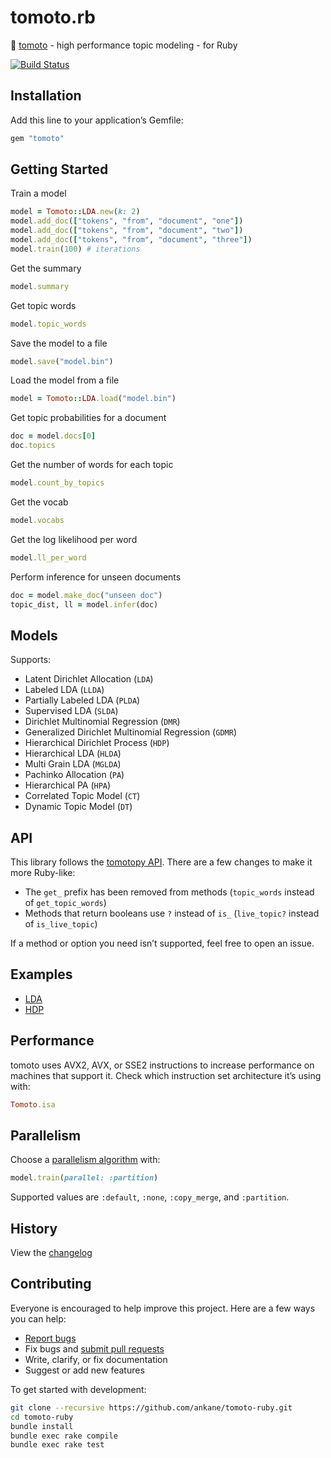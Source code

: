 # tomoto.rb

:tomato: [tomoto](https://github.com/bab2min/tomotopy) - high performance topic modeling - for Ruby

[![Build Status](https://github.com/ankane/tomoto-ruby/workflows/build/badge.svg?branch=master)](https://github.com/ankane/tomoto-ruby/actions)

## Installation

Add this line to your application’s Gemfile:

```ruby
gem "tomoto"
```

## Getting Started

Train a model

```ruby
model = Tomoto::LDA.new(k: 2)
model.add_doc(["tokens", "from", "document", "one"])
model.add_doc(["tokens", "from", "document", "two"])
model.add_doc(["tokens", "from", "document", "three"])
model.train(100) # iterations
```

Get the summary

```ruby
model.summary
```

Get topic words

```ruby
model.topic_words
```

Save the model to a file

```ruby
model.save("model.bin")
```

Load the model from a file

```ruby
model = Tomoto::LDA.load("model.bin")
```

Get topic probabilities for a document

```ruby
doc = model.docs[0]
doc.topics
```

Get the number of words for each topic

```ruby
model.count_by_topics
```

Get the vocab

```ruby
model.vocabs
```

Get the log likelihood per word

```ruby
model.ll_per_word
```

Perform inference for unseen documents

```ruby
doc = model.make_doc("unseen doc")
topic_dist, ll = model.infer(doc)
```

## Models

Supports:

- Latent Dirichlet Allocation (`LDA`)
- Labeled LDA (`LLDA`)
- Partially Labeled LDA (`PLDA`)
- Supervised LDA (`SLDA`)
- Dirichlet Multinomial Regression (`DMR`)
- Generalized Dirichlet Multinomial Regression (`GDMR`)
- Hierarchical Dirichlet Process (`HDP`)
- Hierarchical LDA (`HLDA`)
- Multi Grain LDA (`MGLDA`)
- Pachinko Allocation (`PA`)
- Hierarchical PA (`HPA`)
- Correlated Topic Model (`CT`)
- Dynamic Topic Model (`DT`)

## API

This library follows the [tomotopy API](https://bab2min.github.io/tomotopy/v0.9.0/en/). There are a few changes to make it more Ruby-like:

- The `get_` prefix has been removed from methods (`topic_words` instead of `get_topic_words`)
- Methods that return booleans use `?` instead of `is_`  (`live_topic?` instead of `is_live_topic`)

If a method or option you need isn’t supported, feel free to open an issue.

## Examples

- [LDA](examples/lda_basic.rb)
- [HDP](examples/hdp_basic.rb)

## Performance

tomoto uses AVX2, AVX, or SSE2 instructions to increase performance on machines that support it. Check which instruction set architecture it’s using with:

```ruby
Tomoto.isa
```

## Parallelism

Choose a [parallelism algorithm](https://bab2min.github.io/tomotopy/v0.9.0/en/#parallel-sampling-algorithms) with:

```ruby
model.train(parallel: :partition)
```

Supported values are `:default`, `:none`, `:copy_merge`, and `:partition`.

## History

View the [changelog](https://github.com/ankane/tomoto-ruby/blob/master/CHANGELOG.md)

## Contributing

Everyone is encouraged to help improve this project. Here are a few ways you can help:

- [Report bugs](https://github.com/ankane/tomoto-ruby/issues)
- Fix bugs and [submit pull requests](https://github.com/ankane/tomoto-ruby/pulls)
- Write, clarify, or fix documentation
- Suggest or add new features

To get started with development:

```sh
git clone --recursive https://github.com/ankane/tomoto-ruby.git
cd tomoto-ruby
bundle install
bundle exec rake compile
bundle exec rake test
```
